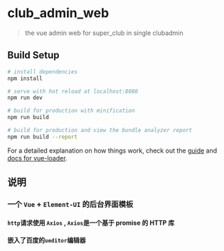# club_admin_web

> the vue admin web for super_club in single clubadmin

## Build Setup

``` bash
# install dependencies
npm install

# serve with hot reload at localhost:8080
npm run dev

# build for production with minification
npm run build

# build for production and view the bundle analyzer report
npm run build --report
```

For a detailed explanation on how things work, check out the [guide](http://vuejs-templates.github.io/webpack/) and [docs for vue-loader](http://vuejs.github.io/vue-loader).

## 说明

### 一个 `Vue` + `Element-UI` 的后台界面模板

#### `http`请求使用 `Axios` , `Axios`是一个基于 promise 的 HTTP 库

#### 嵌入了百度的`ueditor`编辑器

